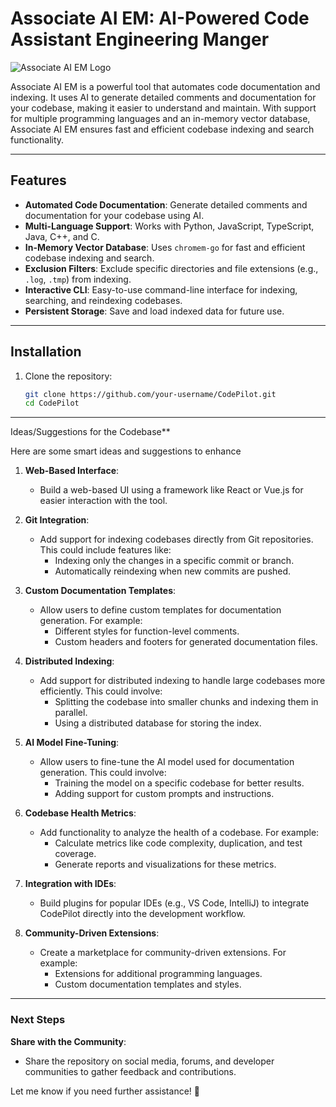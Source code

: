 # Associate AI EM: AI-Powered Code  Assistant Engineering Manger

![Associate AI EM Logo](https://via.placeholder.com/150) <!-- Add a logo if you have one -->

Associate AI EM is a powerful tool that automates code documentation and indexing. 
It uses AI to generate detailed comments and documentation for your codebase, making it easier to understand and maintain. 
With support for multiple programming languages and an in-memory vector database, Associate AI EM ensures fast and efficient codebase indexing and search functionality.

---

## Features

- **Automated Code Documentation**: Generate detailed comments and documentation for your codebase using AI.
- **Multi-Language Support**: Works with Python, JavaScript, TypeScript, Java, C++, and C.
- **In-Memory Vector Database**: Uses `chromem-go` for fast and efficient codebase indexing and search.
- **Exclusion Filters**: Exclude specific directories and file extensions (e.g., `.log`, `.tmp`) from indexing.
- **Interactive CLI**: Easy-to-use command-line interface for indexing, searching, and reindexing codebases.
- **Persistent Storage**: Save and load indexed data for future use.

---

## Installation

1. Clone the repository:
   ```bash
   git clone https://github.com/your-username/CodePilot.git
   cd CodePilot


---

 Ideas/Suggestions for the Codebase**

Here are some smart ideas and suggestions to enhance

1. **Web-Based Interface**:
   - Build a web-based UI using a framework like React or Vue.js for easier interaction with the tool.

2. **Git Integration**:
   - Add support for indexing codebases directly from Git repositories. This could include features like:
     - Indexing only the changes in a specific commit or branch.
     - Automatically reindexing when new commits are pushed.

3. **Custom Documentation Templates**:
   - Allow users to define custom templates for documentation generation. For example:
     - Different styles for function-level comments.
     - Custom headers and footers for generated documentation files.

4. **Distributed Indexing**:
   - Add support for distributed indexing to handle large codebases more efficiently. This could involve:
     - Splitting the codebase into smaller chunks and indexing them in parallel.
     - Using a distributed database for storing the index.

5. **AI Model Fine-Tuning**:
   - Allow users to fine-tune the AI model used for documentation generation. This could involve:
     - Training the model on a specific codebase for better results.
     - Adding support for custom prompts and instructions.

6. **Codebase Health Metrics**:
   - Add functionality to analyze the health of a codebase. For example:
     - Calculate metrics like code complexity, duplication, and test coverage.
     - Generate reports and visualizations for these metrics.

7. **Integration with IDEs**:
   - Build plugins for popular IDEs (e.g., VS Code, IntelliJ) to integrate CodePilot directly into the development workflow.

8. **Community-Driven Extensions**:
   - Create a marketplace for community-driven extensions. For example:
     - Extensions for additional programming languages.
     - Custom documentation templates and styles.

---

### **Next Steps**

**Share with the Community**:
   - Share the repository on social media, forums, and developer communities to gather feedback and contributions.

Let me know if you need further assistance! 🚀

